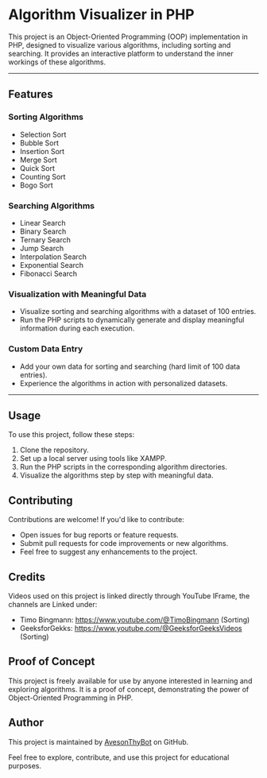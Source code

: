 # Algorithm Visualizer in PHP

This project is an Object-Oriented Programming (OOP) implementation in PHP, designed to visualize various algorithms, including sorting and searching. It provides an interactive platform to understand the inner workings of these algorithms.

<hr>

## Features

### Sorting Algorithms

- Selection Sort
- Bubble Sort
- Insertion Sort
- Merge Sort
- Quick Sort
- Counting Sort
- Bogo Sort

### Searching Algorithms

- Linear Search
- Binary Search
- Ternary Search
- Jump Search
- Interpolation Search
- Exponential Search
- Fibonacci Search

### Visualization with Meaningful Data

- Visualize sorting and searching algorithms with a dataset of 100 entries.
- Run the PHP scripts to dynamically generate and display meaningful information during each execution.

### Custom Data Entry

- Add your own data for sorting and searching (hard limit of 100 data entries).
- Experience the algorithms in action with personalized datasets.

<hr>

## Usage

To use this project, follow these steps:

1. Clone the repository.
2. Set up a local server using tools like XAMPP.
3. Run the PHP scripts in the corresponding algorithm directories.
4. Visualize the algorithms step by step with meaningful data.

## Contributing

Contributions are welcome! If you'd like to contribute:

- Open issues for bug reports or feature requests.
- Submit pull requests for code improvements or new algorithms.
- Feel free to suggest any enhancements to the project.

## Credits

Videos used on this project is linked directly through YouTube IFrame, the channels are Linked under:

- Timo Bingmann: https://www.youtube.com/@TimoBingmann (Sorting)
- GeeksforGekks: https://www.youtube.com/@GeeksforGeeksVideos (Sorting)

## Proof of Concept

This project is freely available for use by anyone interested in learning and exploring algorithms. It is a proof of concept, demonstrating the power of Object-Oriented Programming in PHP.

## Author

This project is maintained by [AvesonThyBot](https://github.com/avesonthybot) on GitHub.

Feel free to explore, contribute, and use this project for educational purposes.
